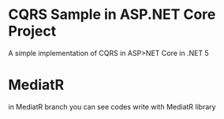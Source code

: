 # CQRS Sample in ASP.NET Core Project
A simple implementation of CQRS in ASP>NET Core in .NET 5

# MediatR
in MediatR branch you can see codes write with MediatR library
